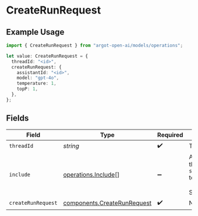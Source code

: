 # CreateRunRequest

## Example Usage

```typescript
import { CreateRunRequest } from "argot-open-ai/models/operations";

let value: CreateRunRequest = {
  threadId: "<id>",
  createRunRequest: {
    assistantId: "<id>",
    model: "gpt-4o",
    temperature: 1,
    topP: 1,
  },
};
```

## Fields

| Field                                                                                                                                                                                                                                                                                                                                    | Type                                                                                                                                                                                                                                                                                                                                     | Required                                                                                                                                                                                                                                                                                                                                 | Description                                                                                                                                                                                                                                                                                                                              |
| ---------------------------------------------------------------------------------------------------------------------------------------------------------------------------------------------------------------------------------------------------------------------------------------------------------------------------------------- | ---------------------------------------------------------------------------------------------------------------------------------------------------------------------------------------------------------------------------------------------------------------------------------------------------------------------------------------- | ---------------------------------------------------------------------------------------------------------------------------------------------------------------------------------------------------------------------------------------------------------------------------------------------------------------------------------------- | ---------------------------------------------------------------------------------------------------------------------------------------------------------------------------------------------------------------------------------------------------------------------------------------------------------------------------------------- |
| `threadId`                                                                                                                                                                                                                                                                                                                               | *string*                                                                                                                                                                                                                                                                                                                                 | :heavy_check_mark:                                                                                                                                                                                                                                                                                                                       | The ID of the thread to run.                                                                                                                                                                                                                                                                                                             |
| `include`                                                                                                                                                                                                                                                                                                                                | [operations.Include](../../models/operations/include.md)[]                                                                                                                                                                                                                                                                               | :heavy_minus_sign:                                                                                                                                                                                                                                                                                                                       | A list of additional fields to include in the response. Currently the only supported value is `step_details.tool_calls[*].file_search.results[*].content` to fetch the file search result content.<br/><br/>See the [file search tool documentation](/docs/assistants/tools/file-search/customizing-file-search-settings) for more information.<br/> |
| `createRunRequest`                                                                                                                                                                                                                                                                                                                       | [components.CreateRunRequest](../../models/components/createrunrequest.md)                                                                                                                                                                                                                                                               | :heavy_check_mark:                                                                                                                                                                                                                                                                                                                       | N/A                                                                                                                                                                                                                                                                                                                                      |